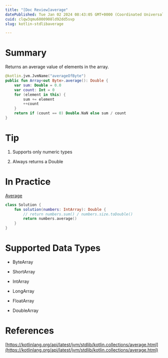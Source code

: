 ```yaml
---
title: "[Doc Review]average"
datePublished: Tue Jan 02 2024 08:43:05 GMT+0000 (Coordinated Universal Time)
cuid: clqw3qmu6000908ld92dd5svp
slug: kotlin-stdlibaverage

---
```


# Summary

Returns an average value of elements in the array.

```kotlin
@kotlin.jvm.JvmName("averageOfByte")
public fun Array<out Byte>.average(): Double {
    var sum: Double = 0.0
    var count: Int = 0
    for (element in this) {
        sum += element
        ++count
    }
    return if (count == 0) Double.NaN else sum / count
}
```

# Tip

1. Supports only numeric types
    
2. Always returns a Double
    

# In Practice

[Average](https://school.programmers.co.kr/learn/courses/30/lessons/120817)

```kotlin
class Solution {
    fun solution(numbers: IntArray): Double {
        // return numbers.sum() / numbers.size.toDouble()
        return numbers.average()
    }
}
```

# Supported Data Types

* ByteArray
    
* ShortArray
    
* IntArray
    
* LongArray
    
* FloatArray
    
* DoubleArray
    

# References

[https://kotlinlang.org/api/latest/jvm/stdlib/kotlin.collections/average.html](https://kotlinlang.org/api/latest/jvm/stdlib/kotlin.collections/average.html)